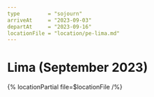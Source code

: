 ```yaml
---
type         = "sojourn"
arriveAt     = "2023-09-03"
departAt     = "2023-09-16"
locationFile = "location/pe-lima.md"
---
```


# Lima (September 2023)

{% locationPartial file=$locationFile /%} 
